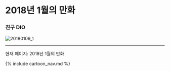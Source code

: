# 2018년 1월의 만화

### 친구 DIO
![20180109_1](/2018_01/20180109_1.jpg)

* * *

현재 페이지: 2018년 1월의 만화

{% include cartoon_nav.md %}
